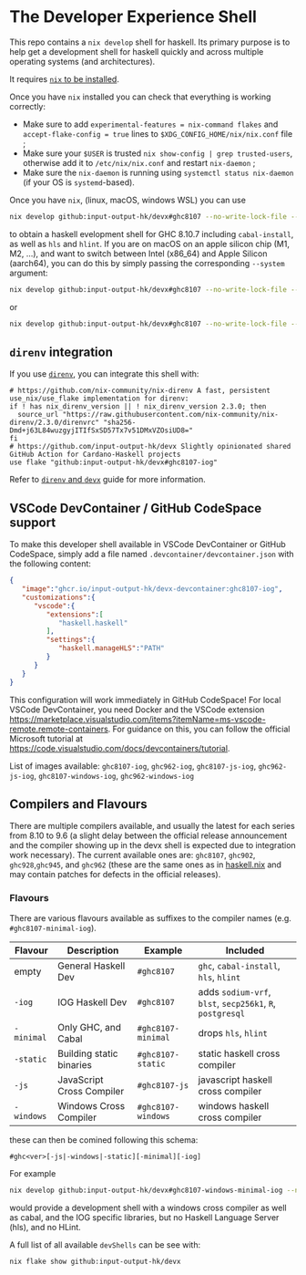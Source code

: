 # The Developer Experience Shell

This repo contains a `nix develop` shell for haskell. Its primary purpose is to
help get a development shell for haskell quickly and across multiple
operating systems (and architectures).

It requires [`nix` to be installed](https://nixos.org/download.html).

Once you have `nix` installed you can check that everything is working correctly:
* Make sure to add `experimental-features = nix-command flakes` and `accept-flake-config = true` lines to `$XDG_CONFIG_HOME/nix/nix.conf` file ;
* Make sure your `$USER` is trusted `nix show-config | grep trusted-users`, otherwise add it to `/etc/nix/nix.conf` and restart `nix-daemon` ;
* Make sure the `nix-daemon` is running using `systemctl status nix-daemon` (if your OS is `systemd`-based).

Once you have `nix`, (linux, macOS, windows WSL) you can use

```bash
nix develop github:input-output-hk/devx#ghc8107 --no-write-lock-file --refresh
```

to obtain a haskell evelopment shell for GHC 8.10.7 including `cabal-install`,
as well as `hls` and `hlint`. If you are on macOS on an apple silicon chip (M1, M2, ...),
and want to switch between Intel (x86_64) and Apple Silicon (aarch64), you can do
this by simply passing the corresponding `--system` argument:

```bash
nix develop github:input-output-hk/devx#ghc8107 --no-write-lock-file --refresh --system x86_64-darwin
```
or
```bash
nix develop github:input-output-hk/devx#ghc8107 --no-write-lock-file --refresh --system aarch64-darwin
```

## `direnv` integration

If you use [`direnv`](https://direnv.net), you can integrate this shell with:
```
# https://github.com/nix-community/nix-direnv A fast, persistent use_nix/use_flake implementation for direnv:
if ! has nix_direnv_version || ! nix_direnv_version 2.3.0; then
  source_url "https://raw.githubusercontent.com/nix-community/nix-direnv/2.3.0/direnvrc" "sha256-Dmd+j63L84wuzgyjITIfSxSD57Tx7v51DMxVZOsiUD8="
fi
# https://github.com/input-output-hk/devx Slightly opinionated shared GitHub Action for Cardano-Haskell projects 
use flake "github:input-output-hk/devx#ghc8107-iog"
```

Refer to [`direnv` and `devx`](./docs/direnv.md) guide for more information.

## VSCode DevContainer / GitHub CodeSpace support

To make this developer shell available in VSCode DevContainer or GitHub CodeSpace, simply add a file named `.devcontainer/devcontainer.json` with the following content:
```json
{
   "image":"ghcr.io/input-output-hk/devx-devcontainer:ghc8107-iog",
   "customizations":{
      "vscode":{
         "extensions":[
            "haskell.haskell"
         ],
         "settings":{
            "haskell.manageHLS":"PATH"
         }
      }
   }
}
```
This configuration will work immediately in GitHub CodeSpace! For local VSCode DevContainer, you need Docker and the VSCode extension https://marketplace.visualstudio.com/items?itemName=ms-vscode-remote.remote-containers. For guidance on this, you can follow the official Microsoft tutorial at https://code.visualstudio.com/docs/devcontainers/tutorial.

List of images available: `ghc8107-iog`, `ghc962-iog`, `ghc8107-js-iog`, `ghc962-js-iog`, `ghc8107-windows-iog`, `ghc962-windows-iog`

## Compilers and Flavours

There are multiple compilers available, and usually the latest for each series
from 8.10 to 9.6 (a slight delay between the official release announcement and
the compiler showing up in the devx shell is expected due to integration work
necessary). The current available ones are: `ghc8107`, `ghc902`, `ghc928`,`ghc945`, and
`ghc962` (these are the same ones as in [haskell.nix](https://github.com/input-output-hk/haskell.nix) and may contain patches for defects in the official releases).

### Flavours
There are various flavours available as suffixes to the compiler names (e.g. `#ghc8107-minimal-iog`).

| Flavour | Description | Example | Included |
| - | - | - | - |
| empty | General Haskell Dev | `#ghc8107` | `ghc`, `cabal-install`, `hls`, `hlint` |
| `-iog` | IOG Haskell Dev | `#ghc8107` | adds `sodium-vrf`, `blst`, `secp256k1`, `R`, `postgresql` |
| `-minimal` | Only GHC, and Cabal | `#ghc8107-minimal` | drops `hls`, `hlint` |
| `-static` | Building static binaries | `#ghc8107-static` | static haskell cross compiler |
| `-js` | JavaScript Cross Compiler | `#ghc8107-js` | javascript haskell cross compiler |
| `-windows` | Windows Cross Compiler | `#ghc8107-windows` | windows haskell cross compiler |

these can then be comined following this schema:
```
#ghc<ver>[-js|-windows|-static][-minimal][-iog]
```
For example
```bash
nix develop github:input-output-hk/devx#ghc8107-windows-minimal-iog --no-write-lock-file --refresh
```
would provide a development shell with a windows cross compiler as well as cabal, and the IOG specific libraries, but no Haskell Language Server (hls), and no HLint.

A full list of all available `devShells` can be see with:
```bash
nix flake show github:input-output-hk/devx
```
